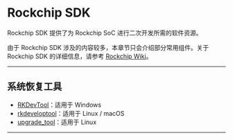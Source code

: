 # Rockchip SDK

Rockchip SDK 提供了为 Rockchip SoC 进行二次开发所需的软件资源。

由于 Rockchip SDK 涉及的内容较多，本章节只会介绍部分常用组件。关于 Rockchip SDK 的详细信息，请参考 [Rockchip Wiki](https://opensource.rock-chips.com/)。

---

## 系统恢复工具

- [RKDevTool](rksdk/rkdevtool)：适用于 Windows
- [rkdeveloptool](rksdk/rkdeveloptool)：适用于 Linux / macOS
- [upgrade_tool](rksdk/upgrade_tool)：适用于 Linux

---

<DocCardList />

